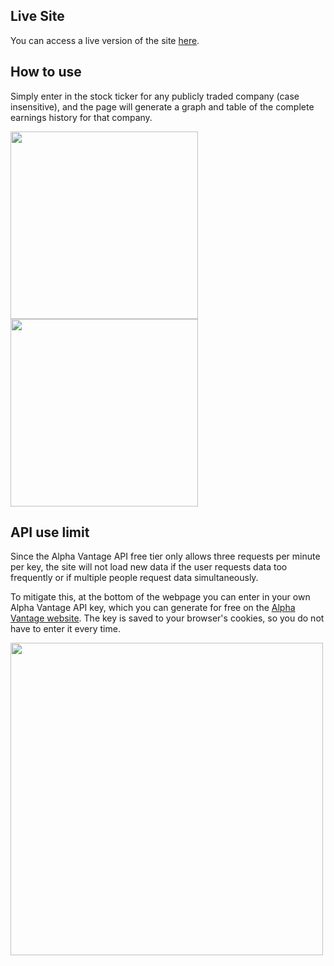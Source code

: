 ## Live Site

You can access a live version of the site [here](eps.matthewachandler.com).

## How to use

Simply enter in the stock ticker for any publicly traded company (case insensitive), and the page will generate a graph and table of the complete earnings history for that company.

<img src="https://github.com/Matthew-Chandler/EPS-View/assets/48606413/7f71a993-cfb0-4863-ab00-17e8cabcbcf0" width="auto" height="300">
<img src="https://github.com/Matthew-Chandler/EPS-View/assets/48606413/2f1fd090-f23d-4b9b-9be2-1afb77b33776" width="auto" height="300">


## API use limit

Since the Alpha Vantage API free tier only allows three requests per minute per key, the site will not load new data if the user requests data too frequently or if multiple people request data simultaneously. 

To mitigate this, at the bottom of the webpage you can enter in your own Alpha Vantage API key, which you can generate for free on the [Alpha Vantage website](https://www.alphavantage.co/support/#api-key). The key is saved to your browser's cookies, so you do not have to enter it every time.

<img src="https://github.com/Matthew-Chandler/EPS-View/assets/48606413/6b2ec6a6-1439-403f-9f41-35bbc6593645" width="500" height="auto">
